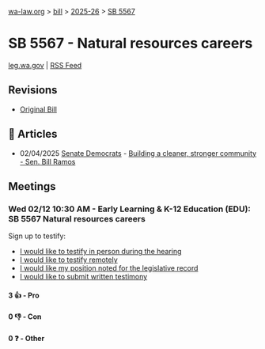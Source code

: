 [wa-law.org](/) > [bill](/bill/) > [2025-26](/bill/2025-26/) > [SB 5567](/bill/2025-26/sb/5567/)

# SB 5567 - Natural resources careers
[leg.wa.gov](https://app.leg.wa.gov/billsummary?BillNumber=5567&Year=2025&Initiative=false) | [RSS Feed](./rss.xml)

## Revisions
* [Original Bill](1/)

## 📰 Articles
* 02/04/2025 [Senate Democrats](/org/senate_democrats/) - [Building a cleaner, stronger community - Sen. Bill Ramos](https://senatedemocrats.wa.gov/ramos/2025/02/04/building-a-cleaner-stronger-community/#:~:text=SB%205567)

## Meetings
### Wed 02/12 10:30 AM - Early Learning & K-12 Education (EDU): SB 5567 Natural resources careers
Sign up to testify:
* [I would like to testify in person during the hearing](https://app.leg.wa.gov/csi/Testifier/Add?chamber=House&mId=32759&aId=163226&caId=25674&tId=1)
* [I would like to testify remotely](https://app.leg.wa.gov/csi/Testifier/Add?chamber=House&mId=32759&aId=163226&caId=25674&tId=2)
* [I would like my position noted for the legislative record](https://app.leg.wa.gov/csi/Testifier/Add?chamber=House&mId=32759&aId=163226&caId=25674&tId=3)
* [I would like to submit written testimony](https://app.leg.wa.gov/csi/Testifier/Add?chamber=House&mId=32759&aId=163226&caId=25674&tId=4)

#### 3 👍 - Pro

#### 0 👎 - Con

#### 0 ❓ - Other
